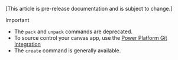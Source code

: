 [This article is pre-release documentation and is subject to change.]

> [!IMPORTANT]
>
> - The `pack` and `unpack` commands are deprecated.
> - To source control your canvas app, use the [Power Platform Git Integration](../../../../alm/git-integration/canvas-apps-git-integration.md)
> - The `create` command is generally available.